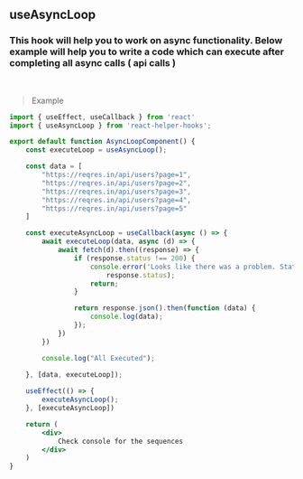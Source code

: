 ## useAsyncLoop

### This hook will help you to work on async functionality. Below example will help you to write a code which can execute after completing all async calls ( api calls )

<br />

> Example

```jsx
import { useEffect, useCallback } from 'react'
import { useAsyncLoop } from 'react-helper-hooks';

export default function AsyncLoopComponent() {
    const executeLoop = useAsyncLoop();

    const data = [
        "https://reqres.in/api/users?page=1",
        "https://reqres.in/api/users?page=2",
        "https://reqres.in/api/users?page=3",
        "https://reqres.in/api/users?page=4",
        "https://reqres.in/api/users?page=5"
    ]

    const executeAsyncLoop = useCallback(async () => {
        await executeLoop(data, async (d) => {
            await fetch(d).then((response) => {
                if (response.status !== 200) {
                    console.error('Looks like there was a problem. Status Code: ' +
                        response.status);
                    return;
                }

                return response.json().then(function (data) {
                    console.log(data);
                });
            })
        })

        console.log("All Executed");
        
    }, [data, executeLoop]);

    useEffect(() => {
        executeAsyncLoop();
    }, [executeAsyncLoop])

    return (
        <div>
            Check console for the sequences
        </div>
    )
}

```

